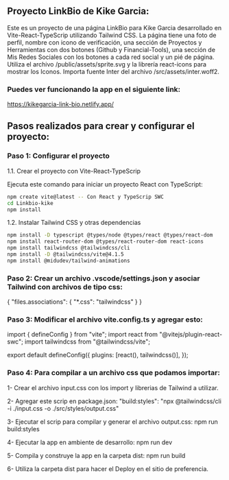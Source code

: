 ## Proyecto LinkBio de Kike Garcia:
Este es un proyecto de una página LinkBio para Kike Garcia desarrollado en Vite-React-TypeScrip utilizando Tailwind CSS. La página tiene una foto de perfil, nombre con icono de verificación, una sección de Proyectos y Herramientas con dos botones (Github y Financial-Tools), una sección de Mis Redes Sociales con los botones a cada red social y un pié de página. 
Utiliza el archivo /public/assets/sprite.svg y la librería react-icons para mostrar los Iconos.
Importa fuente Inter del archivo /src/assets/inter.woff2.

### Puedes ver funcionando la app en el siguiente link:
https://kikegarcia-link-bio.netlify.app/


## Pasos realizados para crear y configurar el proyecto:

### Paso 1: Configurar el proyecto

1.1. Crear el proyecto con Vite-React-TypeScrip

Ejecuta este comando para iniciar un proyecto React con TypeScript:

```bash
npm create vite@latest -- Con React y TypeScrip SWC
cd Linkbio-kike
npm install
```

1.2. Instalar Tailwind CSS y otras dependencias

```bash
npm install -D typescript @types/node @types/react @types/react-dom
npm install react-router-dom @types/react-router-dom react-icons
npm install tailwindcss @tailwindcss/cli
npm install -D @tailwindcss/vite@4.1.5
npm install @midudev/tailwind-animations
```

### Paso 2: Crear un archivo .vscode/settings.json y asociar Tailwind con archivos de tipo css:
{
  "files.associations": {
    "*.css": "tailwindcss"
  }
}

### Paso 3: Modificar el archivo vite.config.ts y agregar esto:
import { defineConfig } from "vite";
import react from "@vitejs/plugin-react-swc";
import tailwindcss from "@tailwindcss/vite";

export default defineConfig({
  plugins: [react(), tailwindcss()],
});

### Paso 4: Para compilar a un archivo css que podamos importar:
1- Crear el archivo input.css con los import y librerias de Tailwind a utilizar.

2- Agregar este scrip en package.json:
"build:styles": "npx @tailwindcss/cli -i ./input.css -o ./src/styles/output.css"

3- Ejecutar el scrip para compilar y generar el archivo output.css:
npm run build:styles

4- Ejecutar la app en ambiente de desarrollo:
npm run dev

5- Compila y construye la app en la carpeta dist:
npm run build

6- Utiliza la carpeta dist para hacer el Deploy en el sitio de preferencia.
